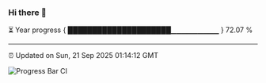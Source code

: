 ### Hi there 👋

⏳ Year progress { █████████████████████▁▁▁▁▁▁▁▁▁ } 72.07 %

---

⏰ Updated on Sun, 21 Sep 2025 01:14:12 GMT

![Progress Bar CI](https://github.com/liununu/liununu/workflows/Progress%20Bar%20CI/badge.svg)
